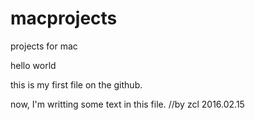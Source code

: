 # macprojects
projects for mac

hello world 

this is my first file on the github.


now, I'm writting some text in this file.     //by zcl 2016.02.15